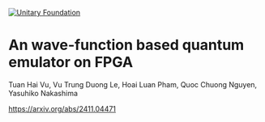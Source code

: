 [![Unitary Foundation](https://img.shields.io/badge/Supported%20By-UNITARY%20FOUNDATION-brightgreen.svg?style=for-the-badge)](https://unitary.foundation)

# An wave-function based quantum emulator on FPGA

Tuan Hai Vu, Vu Trung Duong Le, Hoai Luan Pham, Quoc Chuong Nguyen, Yasuhiko Nakashima

https://arxiv.org/abs/2411.04471
